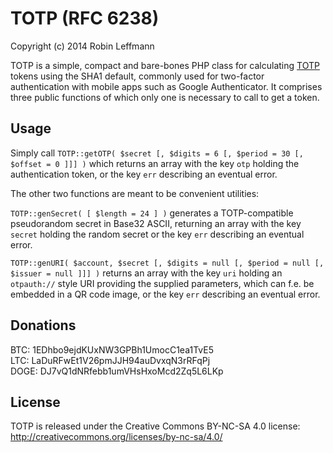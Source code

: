 TOTP (RFC 6238)
===============

Copyright (c) 2014 Robin Leffmann

TOTP is a simple, compact and bare-bones PHP class for calculating [TOTP](https://en.wikipedia.org/wiki/Time-based_One-time_Password_Algorithm) tokens using the SHA1 default, commonly used for two-factor authentication with mobile apps such as Google Authenticator. It comprises three public functions of which only one is necessary to call to get a token.


Usage
-----

Simply call `TOTP::getOTP( $secret [, $digits = 6 [, $period = 30 [, $offset = 0 ]]] )` which returns an array with the key `otp` holding the authentication token, or the key `err` describing an eventual error.

The other two functions are meant to be convenient utilities:

`TOTP::genSecret( [ $length = 24 ] )` generates a TOTP-compatible pseudorandom secret in Base32 ASCII, returning an array with the key `secret` holding the random secret or the key `err` describing an eventual error.

`TOTP::genURI( $account, $secret [, $digits = null [, $period = null [, $issuer = null ]]] )` returns an array with the key `uri` holding an `otpauth://` style URI providing the supplied parameters, which can f.e. be embedded in a QR code image, or the key `err` describing an eventual error.


Donations
---------

BTC: 1EDhbo9ejdKUxNW3GPBh1UmocC1ea1TvE5  
LTC: LaDuRFwEt1V26pmJJH94auDvxqN3rRFqPj  
DOGE: DJ7vQ1dNRfebb1umVHsHxoMcd2Zq5L6LKp  


License
-------

TOTP is released under the Creative Commons BY-NC-SA 4.0 license: http://creativecommons.org/licenses/by-nc-sa/4.0/
